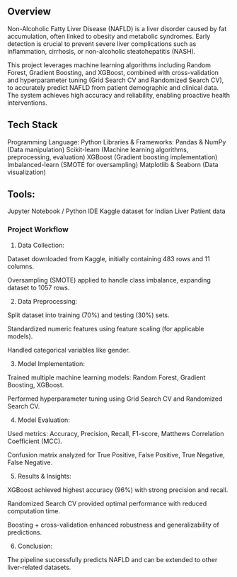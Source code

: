 ## Overview

Non-Alcoholic Fatty Liver Disease (NAFLD) is a liver disorder caused by fat accumulation, often linked to obesity and metabolic syndromes. Early detection is crucial to prevent severe liver complications such as inflammation, cirrhosis, or non-alcoholic steatohepatitis (NASH).

This project leverages machine learning algorithms including Random Forest, Gradient Boosting, and XGBoost, combined with cross-validation and hyperparameter tuning (Grid Search CV and Randomized Search CV), to accurately predict NAFLD from patient demographic and clinical data. The system achieves high accuracy and reliability, enabling proactive health interventions.

## Tech Stack

Programming Language: Python
Libraries & Frameworks:
Pandas & NumPy (Data manipulation)
Scikit-learn (Machine learning algorithms, preprocessing, evaluation)
XGBoost (Gradient boosting implementation)
Imbalanced-learn (SMOTE for oversampling)
Matplotlib & Seaborn (Data visualization)

## Tools:

Jupyter Notebook / Python IDE
Kaggle dataset for Indian Liver Patient data

### Project Workflow

1. Data Collection:

Dataset downloaded from Kaggle, initially containing 483 rows and 11 columns.

Oversampling (SMOTE) applied to handle class imbalance, expanding dataset to 1057 rows.

2. Data Preprocessing:

Split dataset into training (70%) and testing (30%) sets.

Standardized numeric features using feature scaling (for applicable models).

Handled categorical variables like gender.

3. Model Implementation:

Trained multiple machine learning models: Random Forest, Gradient Boosting, XGBoost.

Performed hyperparameter tuning using Grid Search CV and Randomized Search CV.

4. Model Evaluation:

Used metrics: Accuracy, Precision, Recall, F1-score, Matthews Correlation Coefficient (MCC).

Confusion matrix analyzed for True Positive, False Positive, True Negative, False Negative.

5. Results & Insights:

XGBoost achieved highest accuracy (96%) with strong precision and recall.

Randomized Search CV provided optimal performance with reduced computation time.

Boosting + cross-validation enhanced robustness and generalizability of predictions.

6. Conclusion:

The pipeline successfully predicts NAFLD and can be extended to other liver-related datasets.
